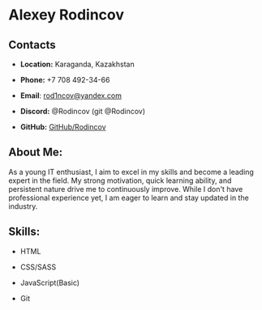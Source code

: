 # **Alexey Rodincov**


## Contacts


+ **Location:** Karaganda, Kazakhstan


+ **Phone:** +7 708 492-34-66


+ **Email**: rod1ncov@yandex.com 


+ **Discord:** @Rodincov (git @Rodincov)


+ **GitHub:**  [GitHub/Rodincov](https://github.com/Rodincov/)


## **About Me:** 


As a young IT enthusiast, I aim to excel in my skills and become a leading expert in the field. My strong motivation, quick learning ability, and persistent nature drive me to continuously improve. While I don't have professional experience yet, I am eager to learn and stay updated in the industry.


## **Skills:**


+ HTML


+ CSS/SASS


+ JavaScript(Basic)


+ Git
